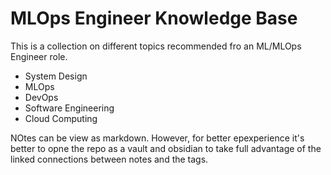 # MLOps Engineer Knowledge Base

This is a collection on different topics recommended fro an ML/MLOps Engineer role.

* System Design
* MLOps
* DevOps
* Software Engineering
* Cloud Computing

NOtes can be view as markdown. However, for better epexperience it's better to opne the repo as a vault and obsidian to take full advantage of the linked connections between notes and the tags.
